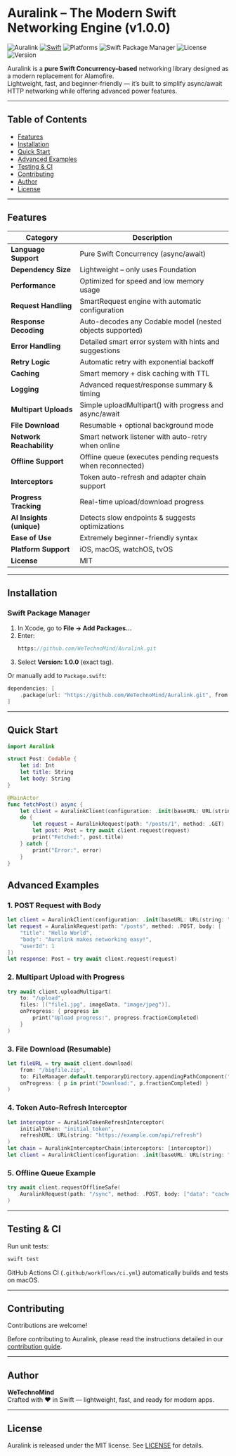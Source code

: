 # Auralink – The Modern Swift Networking Engine (v1.0.0)

![Auralink](https://img.shields.io/badge/Auralink-Networking%20Engine-red)
[![Swift](https://img.shields.io/badge/Swift-5.7%2B-orange.svg)](https://swift.org)
![Platforms](https://img.shields.io/badge/Platforms-iOS%20%7C%20macOS%20%7C%20watchOS%20%7C%20tvOS-blue.svg)
![Swift Package Manager](https://img.shields.io/badge/Swift%20Package%20Manager-compatible-orange?logo=swift)
![License](https://img.shields.io/badge/License-MIT-green.svg)
![Version](https://img.shields.io/badge/Version-1.0.0-blue.svg)

Auralink is a **pure Swift Concurrency–based** networking library designed as a modern replacement for Alamofire.  
Lightweight, fast, and beginner-friendly — it’s built to simplify async/await HTTP networking while offering advanced power features.

---

## Table of Contents
- [Features](#-features)
- [Installation](#-installation)
- [Quick Start](#-quick-start)
- [Advanced Examples](#-advanced-examples)
- [Testing & CI](#-testing--ci)
- [Contributing](#-contributing)
- [Author](#-author)
- [License](#-license)
  
---

## Features

| Category | Description |
|-----------|--------------|
| **Language Support** | Pure Swift Concurrency (async/await) |
| **Dependency Size** | Lightweight – only uses Foundation |
| **Performance** | Optimized for speed and low memory usage |
| **Request Handling** | SmartRequest engine with automatic configuration |
| **Response Decoding** | Auto-decodes any Codable model (nested objects supported) |
| **Error Handling** | Detailed smart error system with hints and suggestions |
| **Retry Logic** | Automatic retry with exponential backoff |
| **Caching** | Smart memory + disk caching with TTL |
| **Logging** | Advanced request/response summary & timing |
| **Multipart Uploads** | Simple uploadMultipart() with progress and async/await |
| **File Download** | Resumable + optional background mode |
| **Network Reachability** | Smart network listener with auto-retry when online |
| **Offline Support** | Offline queue (executes pending requests when reconnected) |
| **Interceptors** | Token auto-refresh and adapter chain support |
| **Progress Tracking** | Real-time upload/download progress |
| **AI Insights (unique)** | Detects slow endpoints & suggests optimizations |
| **Ease of Use** | Extremely beginner-friendly syntax |
| **Platform Support** | iOS, macOS, watchOS, tvOS |
| **License** | MIT |

---

## Installation

### Swift Package Manager
1. In Xcode, go to **File → Add Packages…**
2. Enter:
   ```swift
   https://github.com/WeTechnoMind/Auralink.git
   ```
3. Select **Version: 1.0.0** (exact tag).

Or manually add to `Package.swift`:
```swift
dependencies: [
    .package(url: "https://github.com/WeTechnoMind/Auralink.git", from: "1.0.0")
]
```

---

## Quick Start
```swift
import Auralink

struct Post: Codable {
    let id: Int
    let title: String
    let body: String
}

@MainActor
func fetchPost() async {
    let client = AuralinkClient(configuration: .init(baseURL: URL(string: "https://jsonplaceholder.typicode.com")))
    do {
        let request = AuralinkRequest(path: "/posts/1", method: .GET)
        let post: Post = try await client.request(request)
        print("Fetched:", post.title)
    } catch {
        print("Error:", error)
    }
}
```

## Advanced Examples

### 1. POST Request with Body
```swift
let client = AuralinkClient(configuration: .init(baseURL: URL(string: "https://jsonplaceholder.typicode.com")))
let request = AuralinkRequest(path: "/posts", method: .POST, body: [
    "title": "Hello World",
    "body": "Auralink makes networking easy!",
    "userId": 1
])
let response: Post = try await client.request(request)
```

### 2. Multipart Upload with Progress
```swift
try await client.uploadMultipart(
    to: "/upload",
    files: [("file1.jpg", imageData, "image/jpeg")],
    onProgress: { progress in
        print("Upload progress:", progress.fractionCompleted)
    }
)
```

### 3. File Download (Resumable)
```swift
let fileURL = try await client.download(
    from: "/bigfile.zip",
    to: FileManager.default.temporaryDirectory.appendingPathComponent("bigfile.zip"),
    onProgress: { p in print("Download:", p.fractionCompleted) }
)
```

### 4. Token Auto-Refresh Interceptor
```swift
let interceptor = AuralinkTokenRefreshInterceptor(
    initialToken: "initial_token",
    refreshURL: URL(string: "https://example.com/api/refresh")
)
let chain = AuralinkInterceptorChain(interceptors: [interceptor])
let client = AuralinkClient(configuration: .init(baseURL: URL(string: "https://api.example.com")), adapter: chain)
```

### 5. Offline Queue Example
```swift
try await client.requestOfflineSafe(
    AuralinkRequest(path: "/sync", method: .POST, body: ["data": "cached"])
)
```

---

## Testing & CI

Run unit tests:
```bash
swift test
```

GitHub Actions CI (`.github/workflows/ci.yml`) automatically builds and tests on macOS.

---

##  Contributing

Contributions are welcome!  

Before contributing to Auralink, please read the instructions detailed in our [contribution guide](CONTRIBUTING.md).

---

## Author

**WeTechnoMind**  
Crafted with ❤️ in Swift — lightweight, fast, and ready for modern apps.

---

## License

Auralink is released under the MIT license. See [LICENSE](LICENSE) for details.





